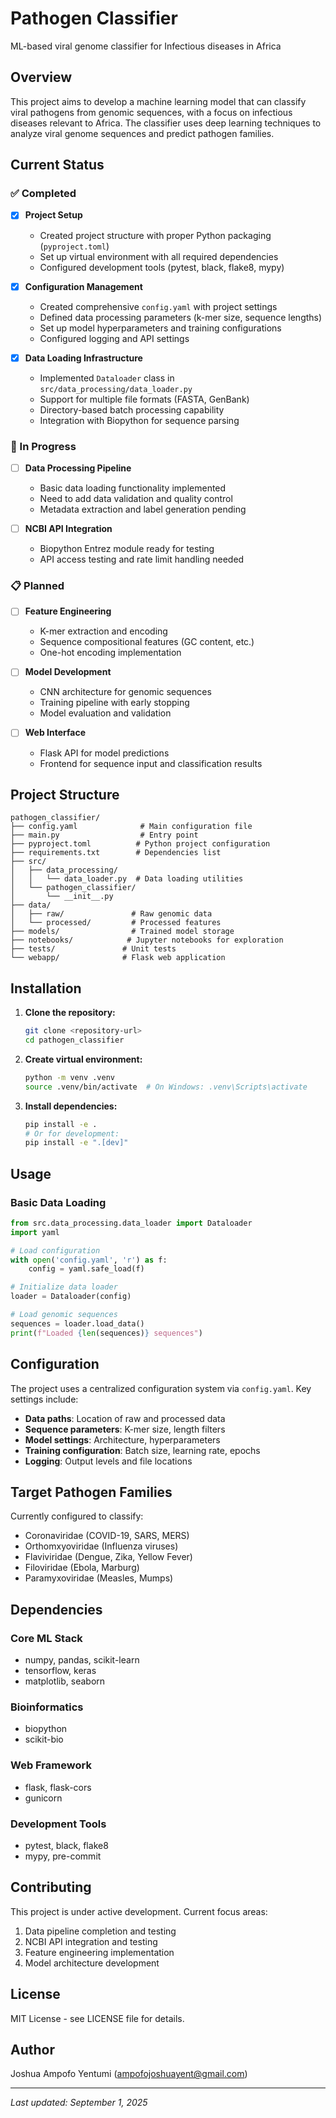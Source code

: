 # Pathogen Classifier

ML-based viral genome classifier for Infectious diseases in Africa

## Overview

This project aims to develop a machine learning model that can classify viral pathogens from genomic sequences, with a focus on infectious diseases relevant to Africa. The classifier uses deep learning techniques to analyze viral genome sequences and predict pathogen families.

## Current Status

### ✅ Completed
- [x] **Project Setup**
  - Created project structure with proper Python packaging (`pyproject.toml`)
  - Set up virtual environment with all required dependencies
  - Configured development tools (pytest, black, flake8, mypy)

- [x] **Configuration Management**
  - Created comprehensive `config.yaml` with project settings
  - Defined data processing parameters (k-mer size, sequence lengths)
  - Set up model hyperparameters and training configurations
  - Configured logging and API settings

- [x] **Data Loading Infrastructure**
  - Implemented `Dataloader` class in `src/data_processing/data_loader.py`
  - Support for multiple file formats (FASTA, GenBank)
  - Directory-based batch processing capability
  - Integration with Biopython for sequence parsing

### 🚧 In Progress
- [ ] **Data Processing Pipeline**
  - Basic data loading functionality implemented
  - Need to add data validation and quality control
  - Metadata extraction and label generation pending

- [ ] **NCBI API Integration**
  - Biopython Entrez module ready for testing
  - API access testing and rate limit handling needed

### 📋 Planned
- [ ] **Feature Engineering**
  - K-mer extraction and encoding
  - Sequence compositional features (GC content, etc.)
  - One-hot encoding implementation

- [ ] **Model Development**
  - CNN architecture for genomic sequences
  - Training pipeline with early stopping
  - Model evaluation and validation

- [ ] **Web Interface**
  - Flask API for model predictions
  - Frontend for sequence input and classification results

## Project Structure

```
pathogen_classifier/
├── config.yaml              # Main configuration file
├── main.py                  # Entry point
├── pyproject.toml          # Python project configuration
├── requirements.txt        # Dependencies list
├── src/
│   ├── data_processing/
│   │   └── data_loader.py  # Data loading utilities
│   └── pathogen_classifier/
│       └── __init__.py
├── data/
│   ├── raw/               # Raw genomic data
│   └── processed/         # Processed features
├── models/                # Trained model storage
├── notebooks/            # Jupyter notebooks for exploration
├── tests/               # Unit tests
└── webapp/              # Flask web application
```

## Installation

1. **Clone the repository:**
   ```bash
   git clone <repository-url>
   cd pathogen_classifier
   ```

2. **Create virtual environment:**
   ```bash
   python -m venv .venv
   source .venv/bin/activate  # On Windows: .venv\Scripts\activate
   ```

3. **Install dependencies:**
   ```bash
   pip install -e .
   # Or for development:
   pip install -e ".[dev]"
   ```

## Usage

### Basic Data Loading
```python
from src.data_processing.data_loader import Dataloader
import yaml

# Load configuration
with open('config.yaml', 'r') as f:
    config = yaml.safe_load(f)

# Initialize data loader
loader = Dataloader(config)

# Load genomic sequences
sequences = loader.load_data()
print(f"Loaded {len(sequences)} sequences")
```

## Configuration

The project uses a centralized configuration system via `config.yaml`. Key settings include:

- **Data paths**: Location of raw and processed data
- **Sequence parameters**: K-mer size, length filters
- **Model settings**: Architecture, hyperparameters
- **Training configuration**: Batch size, learning rate, epochs
- **Logging**: Output levels and file locations

## Target Pathogen Families

Currently configured to classify:
- Coronaviridae (COVID-19, SARS, MERS)
- Orthomxyoviridae (Influenza viruses)
- Flaviviridae (Dengue, Zika, Yellow Fever)
- Filoviridae (Ebola, Marburg)
- Paramyxoviridae (Measles, Mumps)

## Dependencies

### Core ML Stack
- numpy, pandas, scikit-learn
- tensorflow, keras
- matplotlib, seaborn

### Bioinformatics
- biopython
- scikit-bio

### Web Framework
- flask, flask-cors
- gunicorn

### Development Tools
- pytest, black, flake8
- mypy, pre-commit

## Contributing

This project is under active development. Current focus areas:
1. Data pipeline completion and testing
2. NCBI API integration and testing
3. Feature engineering implementation
4. Model architecture development

## License

MIT License - see LICENSE file for details.

## Author

Joshua Ampofo Yentumi (ampofojoshuayent@gmail.com)

---

*Last updated: September 1, 2025*